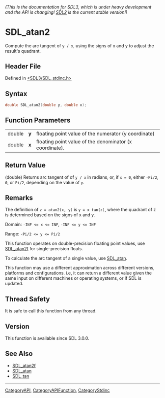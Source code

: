 ###### (This is the documentation for SDL3, which is under heavy development and the API is changing! [SDL2](https://wiki.libsdl.org/SDL2/) is the current stable version!)
# SDL_atan2

Compute the arc tangent of `y / x`, using the signs of x and y to adjust the result's quadrant.

## Header File

Defined in [<SDL3/SDL_stdinc.h>](https://github.com/libsdl-org/SDL/blob/main/include/SDL3/SDL_stdinc.h)

## Syntax

```c
double SDL_atan2(double y, double x);
```

## Function Parameters

|        |       |                                                         |
| ------ | ----- | ------------------------------------------------------- |
| double | **y** | floating point value of the numerator (y coordinate)    |
| double | **x** | floating point value of the denominator (x coordinate). |

## Return Value

(double) Returns arc tangent of of `y / x` in radians, or, if `x = 0`,
either `-Pi/2`, `0`, or `Pi/2`, depending on the value of `y`.

## Remarks

The definition of `z = atan2(x, y)` is `y = x tan(z)`, where the quadrant
of z is determined based on the signs of x and y.

Domain: `-INF <= x <= INF`, `-INF <= y <= INF`

Range: `-Pi/2 <= y <= Pi/2`

This function operates on double-precision floating point values, use
[SDL_atan2f](SDL_atan2f) for single-precision floats.

To calculate the arc tangent of a single value, use [SDL_atan](SDL_atan).

This function may use a different approximation across different versions,
platforms and configurations. i.e, it can return a different value given
the same input on different machines or operating systems, or if SDL is
updated.

## Thread Safety

It is safe to call this function from any thread.

## Version

This function is available since SDL 3.0.0.

## See Also

- [SDL_atan2f](SDL_atan2f)
- [SDL_atan](SDL_atan)
- [SDL_tan](SDL_tan)

----
[CategoryAPI](CategoryAPI), [CategoryAPIFunction](CategoryAPIFunction), [CategoryStdinc](CategoryStdinc)

